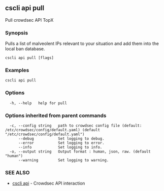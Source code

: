 ## cscli api pull

Pull crowdsec API TopX

### Synopsis

Pulls a list of malveolent IPs relevant to your situation and add them into the local ban database.

```
cscli api pull [flags]
```

### Examples

```
cscli api pull
```

### Options

```
  -h, --help   help for pull
```

### Options inherited from parent commands

```
  -c, --config string   path to crowdsec config file (default: /etc/crowdsec/config/default.yaml) (default "/etc/crowdsec/config/default.yaml")
      --debug           Set logging to debug.
      --error           Set logging to error.
      --info            Set logging to info.
  -o, --output string   Output format : human, json, raw. (default "human")
      --warning         Set logging to warning.
```

### SEE ALSO

* [cscli api](cscli_api.md)	 - Crowdsec API interaction


